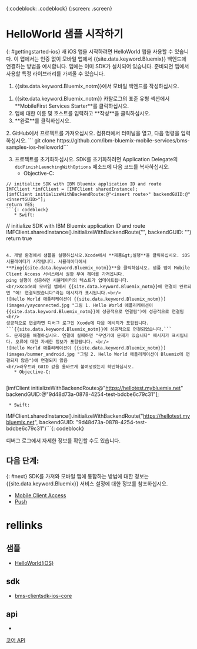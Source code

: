<!-- Attribute definitions -->
{:codeblock: .codeblock}
{:screen: .screen}

# HelloWorld 샘플 시작하기
{: #gettingstarted-ios}
새 iOS 앱을 시작하려면 HelloWorld 앱을 사용할 수 있습니다. 이 앱에서는 인증 없이 모바일 앱에서
{{site.data.keyword.Bluemix}} 백엔드에 연결하는 방법을 예시합니다. 
앱에는 이미 SDK가 설치되어 있습니다. 준비되면 앱에서 사용할 특정 라이브러리를 가져올 수 있습니다. 

1. {{site.data.keyword.Bluemix_notm}}에서 모바일 백엔드를 작성하십시오. 
<ol>
	<li>{{site.data.keyword.Bluemix_notm}} 카탈로그의 표준 유형 섹션에서 **MobileFirst Services Starter**를 클릭하십시오.</li>
    <li>앱에 대한 이름 및 호스트를 입력하고 **작성**을 클릭하십시오.</li>
    <li>**완료**를 클릭하십시오.</li>
</ol>
2. GitHub에서 프로젝트를 가져오십시오. 컴퓨터에서 터미널을 열고, 다음 명령을 입력하십시오.
```
git clone https://github.com/ibm-bluemix-mobile-services/bms-samples-ios-helloworld```

3. 프로젝트를 초기화하십시오. SDK를 초기화하려면 Application Delegate의 `didFinishLaunchingWithOptions` 메소드에 다음 코드를 복사하십시오.
   * Objective-C:
                    
```
// initialize SDK with IBM Bluemix application ID and route
IMFClient *imfClient = [IMFClient sharedInstance];
[imfClient initializeWithBackendRoute:@"<insert route>" backendGUID:@"<insertGUID>"];
return YES;
```{: codeblock}
   * Swift:
```
// initialize SDK with IBM Bluemix application ID and route
IMFClient.sharedInstance().initializeWithBackendRoute("<insert route>", backendGUID: "<insertGUID>")
return true
```{: codeblock}

4. 개발 환경에서 샘플을 실행하십시오.Xcode에서 **제품&gt;실행**을 클릭하십시오. iOS 시뮬레이터가 시작됩니다. 시뮬레이터에서 **Ping{{site.data.keyword.Bluemix_notm}}**을 클릭하십시오. 샘플 앱이 Mobile Client Access 서비스에서 권한 부여 헤더를 가져옵니다. 
ping 실행이 성공하면 시뮬레이터의 텍스트가 업데이트됩니다. 
<br/>Xcode의 모바일 앱에서 {{site.data.keyword.Bluemix_notm}}에 연결이 완료되면 "예! 연결되었습니다"라는 메시지가 표시됩니다.<br/>
![Hello World 애플리케이션이 {{site.data.keyword.Bluemix_notm}}](images/yayconnected.jpg "그림 1. Hello World 애플리케이션이 {{site.data.keyword.Bluemix_notm}}에 성공적으로 연결됨")에 성공적으로 연결됨
<br/>
성공적으로 연결하면 디버그 로그인 Xcode에 다음 메시지가 포함됩니다.
```{{site.data.keyword.Bluemix_notm}}에 성공적으로 연결되었습니다.```
5. 문제점을 해결하십시오. 연결에 실패하면 "무언가에 문제가 있습니다" 메시지가 표시됩니다. 오류에 대한 자세한 정보가 포함됩니다. <br/>
![Hello World 애플리케이션이 {{site.data.keyword.Bluemix_notm}}](images/bummer_android.jpg "그림 2. Hello World 애플리케이션이 Bluemix에 연결되지 않음")에 연결되지 않음
<br/>라우트와 GUID 값을 올바르게 붙여넣었는지 확인하십시오.
   * Objective-C:
                    
```
  [imfClient initializeWithBackendRoute:@"https://hellotest.mybluemix.net"
  backendGUID:@"9d48d73a-0878-4254-test-bdcbe6c79c31"];
  ``` {: codeblock}
   * Swift:
```
  IMFClient.sharedInstance().initializeWithBackendRoute("https://hellotest.mybluemix.net", backendGUID: "9d48d73a-0878-4254-test-bdcbe6c79c31")```{: codeblock}


디버그 로그에서 자세한 정보를 확인할 수도 있습니다. 

## 다음 단계: 
{: #next}
SDK를 가져와 모바일 앱에 통합하는 방법에 대한 정보는 {{site.data.keyword.Bluemix}} 서비스 설정에 대한 정보를 참조하십시오.
   * [Mobile Client Access](../../services/mobileaccess/index.html)
   * [Push](../../services/mobilepush/index.html)

# rellinks

## 샘플
   * [HelloWorld(iOS)](https://github.com/ibm-bluemix-mobile-services/bms-samples-ios-helloworld)

## sdk
   * [bms-clientsdk-ios-core](https://github.com/ibm-bluemix-mobile-services/bms-clientsdk-ios-core)

## api
   *
[코어 API](https://www.{DomainName}/docs/api/content/api/mobilefirst/ios/IMFCore_api-doc/html/index.html)
